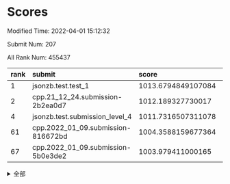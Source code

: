 # Scores

Modified Time: 2022-04-01 15:12:32

Submit Num: 207

All Rank Num: 455437

| rank |               submit               |       score        |       sigma        | pk_num |
| :--- | :--------------------------------- | :----------------- | :----------------- | :----- |
| 1    | jsonzb.test.test_1                 | 1013.6794849107084 | 0.8107264137689901 | 8797   |
| 2    | cpp.21_12_24.submission-2b2ea0d7   | 1012.189327730017  | 0.776579987738068  | 8802   |
| 4    | jsonzb.test.submission_level_4     | 1011.7316507311078 | 0.8031056152261287 | 8803   |
| 61   | cpp.2022_01_09.submission-816672bd | 1004.3588159677364 | 0.7284201226439286 | 8804   |
| 67   | cpp.2022_01_09.submission-5b0e3de2 | 1003.979411000165  | 0.7180097686419279 | 8800   |


<details>
<summary>全部</summary>

| rank |                 submit                 |       score        |       sigma        | pk_num |
| :--- | :------------------------------------- | :----------------- | :----------------- | :----- |
| 1    | jsonzb.test.test_1                     | 1013.6794849107084 | 0.8107264137689901 | 8797   |
| 2    | cpp.21_12_24.submission-2b2ea0d7       | 1012.189327730017  | 0.776579987738068  | 8802   |
| 3    | gobigger.level_3.submission_level_3_26 | 1011.9898672092079 | 0.7981690762597745 | 8802   |
| 4    | jsonzb.test.submission_level_4         | 1011.7316507311078 | 0.8031056152261287 | 8803   |
| 5    | gobigger.level_3.submission_level_3_36 | 1011.4853946393922 | 0.7919709849039698 | 8804   |
| 6    | gobigger.level_3.submission_level_3_13 | 1011.4292593999156 | 0.7682175306862994 | 8798   |
| 7    | gobigger.level_3.submission_level_3_0  | 1011.3231629130609 | 0.7801241515065405 | 8801   |
| 8    | gobigger.level_3.submission_level_3_11 | 1011.1675518402511 | 0.779448833055308  | 8802   |
| 9    | gobigger.level_3.submission_level_3_39 | 1011.1592258077062 | 0.7663494718575844 | 8801   |
| 10   | gobigger.level_3.submission_level_3_38 | 1010.9783602654772 | 0.7479602043298635 | 8804   |
| 11   | gobigger.level_3.submission_level_3_48 | 1010.9018420491028 | 0.7548947593972596 | 8797   |
| 12   | gobigger.level_3.submission_level_3_16 | 1010.8442138962406 | 0.7823872825547136 | 8800   |
| 13   | gobigger.level_3.submission_level_3_41 | 1010.5912719732453 | 0.7792805263324512 | 8803   |
| 14   | gobigger.level_3.submission_level_3_9  | 1010.5790879047548 | 0.74302722441553   | 8802   |
| 15   | gobigger.level_3.submission_level_3_35 | 1010.5750178044574 | 0.74458192401491   | 8801   |
| 16   | gobigger.level_3.submission_level_3_6  | 1010.5735661263225 | 0.7732286838817509 | 8801   |
| 17   | gobigger.level_3.submission_level_3_47 | 1010.5425087484018 | 0.7696822173788834 | 8801   |
| 18   | gobigger.level_3.submission_level_3_23 | 1010.5392267698708 | 0.758822223422286  | 8798   |
| 19   | gobigger.level_3.submission_level_3_1  | 1010.5084739745695 | 0.7892360944984997 | 8803   |
| 20   | gobigger.level_3.submission_level_3_7  | 1010.4542695073857 | 0.7499745837563545 | 8805   |
| 21   | gobigger.level_3.submission_level_3_2  | 1010.3646815057423 | 0.7480289769374424 | 8801   |
| 22   | gobigger.level_3.submission_level_3_19 | 1010.3458326112178 | 0.7392038663084037 | 8807   |
| 23   | gobigger.level_3.submission_level_3_43 | 1010.2110575964291 | 0.7699318044283782 | 8802   |
| 24   | gobigger.level_3.submission_level_3_37 | 1010.2098049122775 | 0.7634044333965377 | 8803   |
| 25   | gobigger.level_3.submission_level_3_32 | 1010.1964126872344 | 0.7535892888115284 | 8804   |
| 26   | gobigger.level_3.submission_level_3_15 | 1010.1872524201425 | 0.7331730841975335 | 8799   |
| 27   | gobigger.level_3.submission_level_3_20 | 1010.1005850093429 | 0.7397183582759252 | 8802   |
| 28   | gobigger.level_3.submission_level_3_40 | 1010.0425465582337 | 0.7512672244125845 | 8803   |
| 29   | gobigger.level_3.submission_level_3_12 | 1010.041977671272  | 0.7519900051818177 | 8800   |
| 30   | gobigger.level_3.submission_level_3_10 | 1010.0346904896445 | 0.7573063493452294 | 8806   |
| 31   | gobigger.level_3.submission_level_3_3  | 1009.9860352977191 | 0.7587064512162102 | 8801   |
| 32   | gobigger.level_3.submission_level_3_25 | 1009.9690854649102 | 0.759537328569167  | 8802   |
| 33   | gobigger.level_3.submission_level_3_29 | 1009.9357425426886 | 0.7537285691784616 | 8799   |
| 34   | gobigger.level_3.submission_level_3_28 | 1009.8764564709136 | 0.7613466954574863 | 8803   |
| 35   | gobigger.level_3.submission_level_3_4  | 1009.8440511663582 | 0.752921678601872  | 8801   |
| 36   | gobigger.level_3.submission_level_3_30 | 1009.7922075435151 | 0.75125941198544   | 8803   |
| 37   | gobigger.level_3.submission_level_3_24 | 1009.716897247046  | 0.7397621949125354 | 8800   |
| 38   | gobigger.level_3.submission_level_3_14 | 1009.7059306243863 | 0.7426450772729202 | 8798   |
| 39   | gobigger.level_3.submission_level_3_45 | 1009.6984337336    | 0.7458268550518995 | 8800   |
| 40   | gobigger.level_3.submission_level_3_21 | 1009.6946260075476 | 0.7417290820287459 | 8799   |
| 41   | gobigger.level_3.submission_level_3_18 | 1009.6611371050442 | 0.7536780563107838 | 8802   |
| 42   | gobigger.level_3.submission_level_3_22 | 1009.6535417441864 | 0.7447568104918689 | 8806   |
| 43   | gobigger.level_3.submission_level_3_8  | 1009.6288647630624 | 0.7510456599711928 | 8803   |
| 44   | gobigger.level_3.submission_level_3_27 | 1009.6219383132287 | 0.7394904976392173 | 8800   |
| 45   | gobigger.level_3.submission_level_3_46 | 1009.5548157829969 | 0.747220273222111  | 8799   |
| 46   | gobigger.level_3.submission_level_3_31 | 1009.5428870951395 | 0.7623722611782442 | 8804   |
| 47   | gobigger.level_3.submission_level_3_5  | 1009.5291118282062 | 0.7715622140624586 | 8803   |
| 48   | gobigger.level_3.submission_level_3_44 | 1009.3330515304395 | 0.7437874603835223 | 8802   |
| 49   | gobigger.level_3.submission_level_3_17 | 1009.2081526285555 | 0.753322885445817  | 8797   |
| 50   | gobigger.level_3.submission_level_3_34 | 1008.5228657035967 | 0.7302717915791522 | 8802   |
| 51   | gobigger.level_3.submission_level_3_49 | 1008.5041054099546 | 0.7396939337087592 | 8798   |
| 52   | gobigger.level_3.submission_level_3_33 | 1008.493242867611  | 0.7519989900888265 | 8797   |
| 53   | gobigger.level_3.submission_level_3_42 | 1007.7597999651521 | 0.7471732052453517 | 8802   |
| 54   | gobigger.level_1.submission_level_1_34 | 1005.1935919029567 | 0.717552435355403  | 8801   |
| 55   | gobigger.level_1.submission_level_1_32 | 1004.8848047785899 | 0.7289502993937542 | 8798   |
| 56   | gobigger.level_1.submission_level_1_47 | 1004.6170984401039 | 0.7428627088352592 | 8803   |
| 57   | gobigger.level_1.submission_level_1_36 | 1004.5260434961261 | 0.7104045860792851 | 8796   |
| 58   | gobigger.level_1.submission_level_1_41 | 1004.5203057114772 | 0.712720863459461  | 8795   |
| 59   | gobigger.level_1.submission_level_1_38 | 1004.434273595654  | 0.7207434913078663 | 8802   |
| 60   | gobigger.level_1.submission_level_1_35 | 1004.3709912512439 | 0.7099550956304033 | 8803   |
| 61   | cpp.2022_01_09.submission-816672bd     | 1004.3588159677364 | 0.7284201226439286 | 8804   |
| 62   | gobigger.level_1.submission_level_1_24 | 1004.1412354206469 | 0.7285041011681245 | 8806   |
| 63   | gobigger.level_1.submission_level_1_0  | 1004.1353110246727 | 0.7115539567164791 | 8804   |
| 64   | gobigger.level_1.submission_level_1_21 | 1004.1037069037591 | 0.7305208467834525 | 8806   |
| 65   | gobigger.level_1.submission_level_1_42 | 1004.0283353125304 | 0.7165694343663326 | 8806   |
| 66   | gobigger.level_1.submission_level_1_2  | 1003.9912676954293 | 0.7211570741771217 | 8802   |
| 67   | cpp.2022_01_09.submission-5b0e3de2     | 1003.979411000165  | 0.7180097686419279 | 8800   |
| 68   | gobigger.level_1.submission_level_1_7  | 1003.9673442237263 | 0.7217565794423043 | 8802   |
| 69   | gobigger.level_1.submission_level_1_1  | 1003.9414603759703 | 0.731466420884183  | 8804   |
| 70   | gobigger.level_1.submission_level_1_8  | 1003.8735473763056 | 0.728108252211717  | 8802   |
| 71   | gobigger.level_1.submission_level_1_20 | 1003.8572690159018 | 0.7101248649112005 | 8798   |
| 72   | gobigger.level_1.submission_level_1_25 | 1003.7828109884127 | 0.7220660054472365 | 8801   |
| 73   | gobigger.level_1.submission_level_1_28 | 1003.7057412501374 | 0.7208184075318035 | 8799   |
| 74   | gobigger.level_1.submission_level_1_29 | 1003.6133638977367 | 0.7125828250915811 | 8807   |
| 75   | gobigger.level_1.submission_level_1_13 | 1003.5933129047668 | 0.7126008047668275 | 8799   |
| 76   | gobigger.level_1.submission_level_1_22 | 1003.5564898373486 | 0.7204593313095853 | 8800   |
| 77   | gobigger.level_1.submission_level_1_30 | 1003.5156038982591 | 0.7125914891388463 | 8800   |
| 78   | gobigger.level_1.submission_level_1_37 | 1003.5140011234199 | 0.7385071806284136 | 8796   |
| 79   | gobigger.level_1.submission_level_1_27 | 1003.4392353045382 | 0.712994138747867  | 8799   |
| 80   | gobigger.level_1.submission_level_1_43 | 1003.3841967100338 | 0.7188137454368395 | 8801   |
| 81   | gobigger.level_1.submission_level_1_16 | 1003.3704680654917 | 0.7122165142043556 | 8801   |
| 82   | gobigger.level_1.submission_level_1_49 | 1003.3644039924776 | 0.7188174208480956 | 8800   |
| 83   | gobigger.level_1.submission_level_1_46 | 1003.3386906576509 | 0.7131480398529434 | 8801   |
| 84   | gobigger.level_1.submission_level_1_44 | 1003.29478504387   | 0.7174981662826564 | 8799   |
| 85   | gobigger.level_1.submission_level_1_31 | 1003.2681682567943 | 0.7164207055016919 | 8797   |
| 86   | gobigger.level_1.submission_level_1_9  | 1003.2370392789255 | 0.7050966077761225 | 8796   |
| 87   | gobigger.level_1.submission_level_1_26 | 1003.1922025839443 | 0.7175497973087819 | 8806   |
| 88   | gobigger.level_1.submission_level_1_15 | 1003.1746498048908 | 0.7023678022161576 | 8797   |
| 89   | gobigger.level_1.submission_level_1_14 | 1003.1643039888082 | 0.718356270010882  | 8793   |
| 90   | gobigger.level_1.submission_level_1_23 | 1003.0880353333795 | 0.7109313971071373 | 8800   |
| 91   | gobigger.level_1.submission_level_1_18 | 1003.0128937914712 | 0.7109646602572025 | 8802   |
| 92   | gobigger.level_1.submission_level_1_3  | 1003.0072155482798 | 0.7165759446149967 | 8801   |
| 93   | gobigger.level_1.submission_level_1_40 | 1002.9767827729589 | 0.7159205741489064 | 8804   |
| 94   | gobigger.level_1.submission_level_1_17 | 1002.8030966398628 | 0.7124494063695275 | 8801   |
| 95   | gobigger.level_1.submission_level_1_33 | 1002.7597640898721 | 0.7199196387873338 | 8802   |
| 96   | gobigger.level_1.submission_level_1_6  | 1002.7026238268428 | 0.7175587884246909 | 8800   |
| 97   | gobigger.level_1.submission_level_1_48 | 1002.692197258783  | 0.6981164907979991 | 8799   |
| 98   | gobigger.level_1.submission_level_1_5  | 1002.6459422815988 | 0.7211254287817332 | 8799   |
| 99   | gobigger.level_1.submission_level_1_10 | 1002.6311136010819 | 0.7091602639458838 | 8800   |
| 100  | gobigger.level_1.submission_level_1_4  | 1002.5561513141201 | 0.7064624338833851 | 8798   |
| 101  | gobigger.level_1.submission_level_1_45 | 1002.423278746992  | 0.707062847157968  | 8806   |
| 102  | gobigger.level_1.submission_level_1_12 | 1002.320042977979  | 0.7216149756708541 | 8807   |
| 103  | gobigger.level_1.submission_level_1_11 | 1002.0104370448253 | 0.7169949817385255 | 8797   |
| 104  | gobigger.level_1.submission_level_1_19 | 1001.7841955724874 | 0.7153774330787388 | 8799   |
| 105  | gobigger.level_1.submission_level_1_39 | 1001.7440896709676 | 0.7174335156212907 | 8799   |
| 106  | gobigger.random.submission_random_25   | 997.236891249698   | 0.7230642416869024 | 8802   |
| 107  | gobigger.random.submission_random_48   | 997.177106724657   | 0.7107307252620232 | 8805   |
| 108  | gobigger.random.submission_random_32   | 997.0195706820289  | 0.7133586750761588 | 8799   |
| 109  | gobigger.random.submission_random_7    | 996.897076379603   | 0.714215967107424  | 8798   |
| 110  | gobigger.random.submission_random_13   | 996.7244563471758  | 0.7093752270110137 | 8799   |
| 111  | gobigger.random.submission_random_31   | 996.6914061584939  | 0.7200295892278806 | 8803   |
| 112  | gobigger.random.submission_random_47   | 996.6747330848413  | 0.7063411047530553 | 8806   |
| 113  | gobigger.random.submission_random_22   | 996.6369981208632  | 0.699629371915538  | 8799   |
| 114  | gobigger.random.submission_random_27   | 996.6361326859619  | 0.714112579285594  | 8794   |
| 115  | gobigger.random.submission_random_19   | 996.5882106786894  | 0.7112096993312028 | 8800   |
| 116  | gobigger.random.submission_random_35   | 996.4176789240155  | 0.7058863538479769 | 8803   |
| 117  | gobigger.random.submission_random_6    | 996.3279430453559  | 0.7047637590514834 | 8800   |
| 118  | gobigger.random.submission_random_16   | 996.241553220648   | 0.7154216759329357 | 8804   |
| 119  | gobigger.random.submission_random_26   | 996.2207452655872  | 0.6878208143342234 | 8796   |
| 120  | gobigger.random.submission_random_12   | 996.2191891837275  | 0.7073674245550158 | 8800   |
| 121  | gobigger.random.submission_random_0    | 996.2164251880068  | 0.7190802117874897 | 8802   |
| 122  | gobigger.random.submission_random_38   | 996.1556291036707  | 0.7079637167289708 | 8796   |
| 123  | gobigger.random.submission_random_17   | 996.0715269781024  | 0.710104272861997  | 8794   |
| 124  | gobigger.random.submission_random_29   | 996.056558410135   | 0.711169954350857  | 8801   |
| 125  | gobigger.random.submission_random_39   | 996.0109906991798  | 0.7212624783905371 | 8806   |
| 126  | gobigger.random.submission_random_4    | 995.929232016228   | 0.6933862806019058 | 8798   |
| 127  | gobigger.random.submission_random_43   | 995.9209369694073  | 0.7161588895226164 | 8798   |
| 128  | gobigger.random.submission_random_2    | 995.916874766987   | 0.7173708063565082 | 8801   |
| 129  | gobigger.random.submission_random_45   | 995.9155398743462  | 0.7160727823057197 | 8799   |
| 130  | gobigger.random.submission_random_9    | 995.9080251587652  | 0.7142653999754107 | 8798   |
| 131  | gobigger.random.submission_random_46   | 995.9011469317647  | 0.714782258296681  | 8797   |
| 132  | gobigger.random.submission_random_15   | 995.8717125457027  | 0.7047625470621754 | 8793   |
| 133  | gobigger.random.submission_random_40   | 995.8574150616978  | 0.7248167774617221 | 8803   |
| 134  | gobigger.random.submission_random_1    | 995.8534926823368  | 0.7030119425900534 | 8802   |
| 135  | gobigger.random.submission_random_5    | 995.8054958065854  | 0.7290060084335522 | 8803   |
| 136  | gobigger.random.submission_random_36   | 995.7839047307247  | 0.7099311480428746 | 8800   |
| 137  | gobigger.random.submission_random_10   | 995.7571199309159  | 0.7296522360276912 | 8798   |
| 138  | gobigger.random.submission_random_23   | 995.7566738113007  | 0.7155216822154669 | 8801   |
| 139  | gobigger.random.submission_random_21   | 995.614085483626   | 0.7120794698922468 | 8802   |
| 140  | gobigger.random.submission_random_30   | 995.6081822067191  | 0.7273225923988599 | 8802   |
| 141  | gobigger.random.submission_random_42   | 995.600396061685   | 0.7148551820394178 | 8798   |
| 142  | gobigger.random.submission_random_49   | 995.597639602062   | 0.7033868822229602 | 8800   |
| 143  | gobigger.random.submission_random_11   | 995.5900434082263  | 0.7013782473409101 | 8806   |
| 144  | gobigger.random.submission_random_44   | 995.5855112234685  | 0.7125353091574168 | 8803   |
| 145  | gobigger.random.submission_random_37   | 995.5686453696416  | 0.7115316023930729 | 8799   |
| 146  | gobigger.random.submission_random_18   | 995.5562785591798  | 0.7108510715294983 | 8798   |
| 147  | gobigger.random.submission_random_28   | 995.5359492270796  | 0.7206315282986167 | 8802   |
| 148  | gobigger.random.submission_random_34   | 995.4467103401262  | 0.719772721027882  | 8801   |
| 149  | gobigger.random.submission_random_8    | 995.3976206753744  | 0.7262724406535673 | 8801   |
| 150  | gobigger.random.submission_random_20   | 995.3546211510128  | 0.7200082815126325 | 8801   |
| 151  | gobigger.random.submission_random_3    | 995.2890078705553  | 0.707074335956107  | 8801   |
| 152  | gobigger.random.submission_random_33   | 995.2666119120612  | 0.7030889498174298 | 8800   |
| 153  | gobigger.random.submission_random_41   | 995.0582868178304  | 0.7087885326871244 | 8799   |
| 154  | gobigger.random.submission_random_24   | 995.0245857576382  | 0.7206904920800807 | 8796   |
| 155  | gobigger.random.submission_random_14   | 994.6948271704217  | 0.7068631116010423 | 8803   |
| 156  | gobigger.level_2.submission_level_2_6  | 993.7255169275327  | 0.7423042192017768 | 8796   |
| 157  | gobigger.level_2.submission_level_2_39 | 993.7194775052996  | 0.7395876212157028 | 8791   |
| 158  | gobigger.level_2.submission_level_2_48 | 993.6524138494605  | 0.7226911736878624 | 8801   |
| 159  | gobigger.level_2.submission_level_2_31 | 993.3191763803851  | 0.730354345705274  | 8804   |
| 160  | gobigger.level_2.submission_level_2_47 | 993.2435471913602  | 0.7432199234637922 | 8802   |
| 161  | gobigger.level_2.submission_level_2_35 | 993.1822313588278  | 0.7412538583395492 | 8798   |
| 162  | gobigger.level_2.submission_level_2_44 | 993.1796543037669  | 0.7335742726881757 | 8802   |
| 163  | gobigger.level_2.submission_level_2_14 | 992.8063939788037  | 0.7420152585924094 | 8801   |
| 164  | gobigger.level_2.submission_level_2_34 | 992.7865447276977  | 0.7394289162104075 | 8801   |
| 165  | gobigger.level_2.submission_level_2_42 | 992.6933885248108  | 0.7341162994691627 | 8803   |
| 166  | gobigger.level_2.submission_level_2_33 | 992.6910940914677  | 0.7560739305894038 | 8801   |
| 167  | gobigger.level_2.submission_level_2_7  | 992.6575839191088  | 0.7255009450410647 | 8803   |
| 168  | gobigger.level_2.submission_level_2_25 | 992.6087214584719  | 0.7513740904699489 | 8801   |
| 169  | gobigger.level_2.submission_level_2_29 | 992.5668173736367  | 0.7543552182553502 | 8800   |
| 170  | gobigger.level_2.submission_level_2_3  | 992.5131494265165  | 0.7335428323841575 | 8805   |
| 171  | gobigger.level_2.submission_level_2_46 | 992.4913146705765  | 0.7530500571646049 | 8800   |
| 172  | gobigger.level_2.submission_level_2_32 | 992.4675010951647  | 0.7588397723108498 | 8800   |
| 173  | gobigger.level_2.submission_level_2_40 | 992.4376461555929  | 0.7275048602124927 | 8802   |
| 174  | gobigger.level_2.submission_level_2_8  | 992.3844830615382  | 0.7483186271065317 | 8802   |
| 175  | gobigger.level_2.submission_level_2_41 | 992.3709859779271  | 0.7446359209511052 | 8801   |
| 176  | gobigger.level_2.submission_level_2_36 | 992.3504861259244  | 0.7418228685445621 | 8798   |
| 177  | gobigger.level_2.submission_level_2_2  | 992.3447879507238  | 0.7283107145220656 | 8802   |
| 178  | gobigger.level_2.submission_level_2_20 | 992.2971422576845  | 0.7317200739818646 | 8791   |
| 179  | gobigger.level_2.submission_level_2_43 | 992.2222073008081  | 0.7474485132586935 | 8798   |
| 180  | gobigger.level_2.submission_level_2_27 | 992.1510333790678  | 0.7351523615480992 | 8803   |
| 181  | gobigger.level_2.submission_level_2_21 | 992.0501442956286  | 0.7335053469792194 | 8798   |
| 182  | gobigger.level_2.submission_level_2_23 | 992.0122686354408  | 0.7416659776150969 | 8800   |
| 183  | gobigger.level_2.submission_level_2_37 | 992.0001849331937  | 0.7520928146509801 | 8801   |
| 184  | gobigger.level_2.submission_level_2_13 | 991.8958976568692  | 0.7447144107012204 | 8801   |
| 185  | gobigger.level_2.submission_level_2_24 | 991.8940331618036  | 0.7491075905111445 | 8801   |
| 186  | gobigger.level_2.submission_level_2_30 | 991.8625283900861  | 0.7508691911312518 | 8803   |
| 187  | gobigger.level_2.submission_level_2_4  | 991.7727974843311  | 0.7664071282501651 | 8801   |
| 188  | gobigger.level_2.submission_level_2_45 | 991.7438234348901  | 0.746190675653037  | 8802   |
| 189  | gobigger.level_2.submission_level_2_10 | 991.7070150806395  | 0.7537472198484262 | 8801   |
| 190  | gobigger.level_2.submission_level_2_22 | 991.6834037555549  | 0.7339408031811013 | 8801   |
| 191  | gobigger.level_2.submission_level_2_38 | 991.656741172313   | 0.7287075918872604 | 8802   |
| 192  | gobigger.level_2.submission_level_2_18 | 991.6509036230793  | 0.7381892867241017 | 8806   |
| 193  | gobigger.level_2.submission_level_2_16 | 991.6064193138618  | 0.7472912446179895 | 8803   |
| 194  | gobigger.level_2.submission_level_2_15 | 991.4206912911584  | 0.7574987551197373 | 8801   |
| 195  | gobigger.level_2.submission_level_2_19 | 991.3365860662947  | 0.7682681680814708 | 8799   |
| 196  | gobigger.level_2.submission_level_2_17 | 991.3318776636796  | 0.7400780792239552 | 8799   |
| 197  | gobigger.level_2.submission_level_2_11 | 991.11535027021    | 0.7560621450126214 | 8802   |
| 198  | gobigger.level_2.submission_level_2_1  | 991.0810766663625  | 0.750830539945616  | 8798   |
| 199  | gobigger.level_2.submission_level_2_5  | 991.0361981482446  | 0.7445273189341162 | 8798   |
| 200  | gobigger.level_2.submission_level_2_26 | 991.0078213054858  | 0.757050227643425  | 8802   |
| 201  | gobigger.level_2.submission_level_2_12 | 990.7131209666293  | 0.7766888078755554 | 8796   |
| 202  | gobigger.level_2.submission_level_2_28 | 990.3992909401516  | 0.7570464212602862 | 8795   |
| 203  | gobigger.level_2.submission_level_2_9  | 990.2930793394243  | 0.7541721645688552 | 8806   |
| 204  | gobigger.level_2.submission_level_2_0  | 989.442715629756   | 0.7803237798022961 | 8802   |
| 205  | gobigger.level_2.submission_level_2_49 | 988.8834115569526  | 0.7997073069562187 | 8802   |
| 206  | gobigger.none.submission_none_0        | 976.3196448367664  | 1.3986110375026723 | 8801   |
| 207  | gobigger.none.submission_none_1        | 974.7485325254218  | 1.6689355416148777 | 8803   |

</details>
